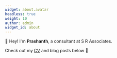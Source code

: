 ```yaml
---
widget: about.avatar
headless: true
weight: 10
author: admin
widget_id: about
---
```

**👋** Hey! I'm **Prashanth**, a consultant at S R Associates.

Check out my [CV](/about/) and blog posts below 🌈